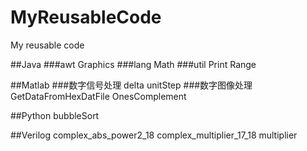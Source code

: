 # MyReusableCode
My reusable code

##Java
###awt
  Graphics
###lang
  Math
###util
  Print
  Range

##Matlab
###数字信号处理
  delta
  unitStep
###数字图像处理
  GetDataFromHexDatFile
  OnesComplement

##Python
  bubbleSort

##Verilog
  complex_abs_power2_18
  complex_multiplier_17_18
  multiplier

